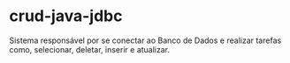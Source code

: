 # crud-java-jdbc

Sistema responsável por se conectar ao Banco de Dados e realizar tarefas como, selecionar, deletar, inserir e atualizar.
